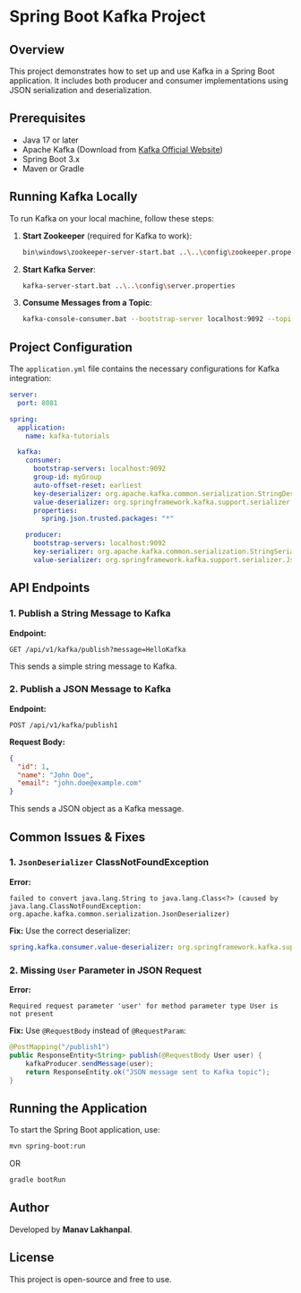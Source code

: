 # Spring Boot Kafka Project

## Overview
This project demonstrates how to set up and use Kafka in a Spring Boot application. It includes both producer and consumer implementations using JSON serialization and deserialization.

## Prerequisites
- Java 17 or later
- Apache Kafka (Download from [Kafka Official Website](https://kafka.apache.org/downloads))
- Spring Boot 3.x
- Maven or Gradle

## Running Kafka Locally
To run Kafka on your local machine, follow these steps:

1. **Start Zookeeper** (required for Kafka to work):
   ```sh
   bin\windows\zookeeper-server-start.bat ..\..\config\zookeeper.properties
   ```

2. **Start Kafka Server**:
   ```sh
   kafka-server-start.bat ..\..\config\server.properties
   ```

3. **Consume Messages from a Topic**:
   ```sh
   kafka-console-consumer.bat --bootstrap-server localhost:9092 --topic my-topic --from-beginning
   ```

## Project Configuration
The `application.yml` file contains the necessary configurations for Kafka integration:
```yaml
server:
  port: 8081

spring:
  application:
    name: kafka-tutorials

  kafka:
    consumer:
      bootstrap-servers: localhost:9092
      group-id: myGroup
      auto-offset-reset: earliest
      key-deserializer: org.apache.kafka.common.serialization.StringDeserializer
      value-deserializer: org.springframework.kafka.support.serializer.JsonDeserializer
      properties:
        spring.json.trusted.packages: "*"

    producer:
      bootstrap-servers: localhost:9092
      key-serializer: org.apache.kafka.common.serialization.StringSerializer
      value-serializer: org.springframework.kafka.support.serializer.JsonSerializer
```

## API Endpoints
### 1. Publish a String Message to Kafka
**Endpoint:**
```
GET /api/v1/kafka/publish?message=HelloKafka
```
This sends a simple string message to Kafka.

### 2. Publish a JSON Message to Kafka
**Endpoint:**
```
POST /api/v1/kafka/publish1
```
**Request Body:**
```json
{
  "id": 1,
  "name": "John Doe",
  "email": "john.doe@example.com"
}
```
This sends a JSON object as a Kafka message.

## Common Issues & Fixes
### **1. `JsonDeserializer` ClassNotFoundException**
**Error:**
```
failed to convert java.lang.String to java.lang.Class<?> (caused by java.lang.ClassNotFoundException: org.apache.kafka.common.serialization.JsonDeserializer)
```
**Fix:** Use the correct deserializer:
```yaml
spring.kafka.consumer.value-deserializer: org.springframework.kafka.support.serializer.JsonDeserializer
```

### **2. Missing `User` Parameter in JSON Request**
**Error:**
```
Required request parameter 'user' for method parameter type User is not present
```
**Fix:** Use `@RequestBody` instead of `@RequestParam`:
```java
@PostMapping("/publish1")
public ResponseEntity<String> publish(@RequestBody User user) {
    kafkaProducer.sendMessage(user);
    return ResponseEntity.ok("JSON message sent to Kafka topic");
}
```

## Running the Application
To start the Spring Boot application, use:
```sh
mvn spring-boot:run
```
OR
```sh
gradle bootRun
```

## Author
Developed by **Manav Lakhanpal**.

## License
This project is open-source and free to use.

